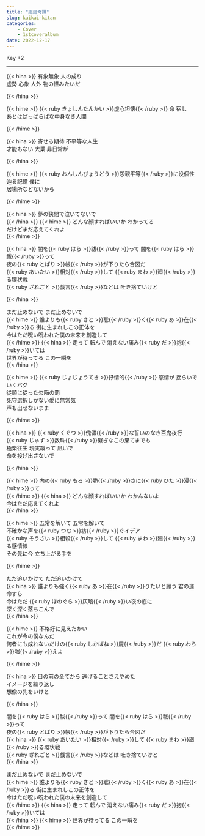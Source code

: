 ```yaml
---
title: "廻廻奇譚"
slug: kaikai-kitan
categories:
    - Cover
    - 1stcoveralbum
date: 2022-12-17
---
```


Key +2

---

{{< hina >}}
有象無象 人の成り  
虚勢 心象 人外 物の怪みたいだ  

{{< /hina >}}

{{< hime >}}
{{< ruby きょしんたんかい >}}虚心坦懐{{< /ruby >}} 命 宿し  
あとはぱっぱらぱな中身なき人間  

{{< /hime >}}

{{< hina >}}
寄せる期待 不平等な人生  
才能もない 大乗 非日常が 

{{< /hina >}} 

{{< hime >}}
{{< ruby おんしんびょうどう >}}怨親平等{{< /ruby >}}に没個性  
辿る記憶 僕に  
居場所などないから  

{{< /hime >}}

{{< hina >}}
夢の狭間で泣いてないで  
{{< /hina >}}
{{< hime >}}
どんな顔すればいいか わかってる  
だけどまだ応えてくれよ  
{{< /hime >}}

{{< hina >}}
闇を{{< ruby はら >}}祓{{< /ruby >}}って 闇を{{< ruby はら >}}祓{{< /ruby >}}って  
夜の{{< ruby とばり >}}帳{{< /ruby >}}が下りたら合図だ  
{{< ruby あいたい >}}相対{{< /ruby >}}して {{< ruby まわ >}}廻{{< /ruby >}}る環状戦  
{{< ruby ざれごと >}}戯言{{< /ruby >}}などは 吐き捨ていけと  

{{< /hina >}}

まだ止めないで まだ止めないで  
{{< hime >}}
誰よりも{{< ruby さと >}}聡{{< /ruby >}}く{{< ruby あ >}}在{{< /ruby >}}る 街に生まれしこの正体を  
今はただ呪い呪われた僕の未来を創造して  
{{< /hime >}}
{{< hina >}}
走って 転んで 消えない痛み{{< ruby だ >}}抱{{< /ruby >}}いては  
世界が待ってる この一瞬を  
{{< /hina >}}

{{< hime >}}
{{< ruby じょじょうてき >}}抒情的{{< /ruby >}} 感情が 揺らいでいくバグ  
従順に従った欠陥の罰  
死守選択しかない愛に無常気  
声も出せないまま  

{{< /hime >}}

{{< hina >}}
{{< ruby くぐつ >}}傀儡{{< /ruby >}}な誓いのなき百鬼夜行  
{{< ruby じゅず >}}数珠{{< /ruby >}}繋ぎなこの果てまでも  
極楽往生 現実蹴って 凪いで  
命を投げ出さないで  

{{< /hina >}}

{{< hime >}}
内の{{< ruby もろ >}}脆{{< /ruby >}}さに{{< ruby ひた >}}浸{{< /ruby >}}って  
{{< /hime >}}
{{< hina >}}
どんな顔すればいいか わかんないよ  
今はただ応えてくれよ  
{{< /hina >}}

{{< hime >}}
五常を解いて 五常を解いて  
不確かな声を{{< ruby つむ >}}紡{{< /ruby >}}ぐイデア  
{{< ruby そうさい >}}相殺{{< /ruby >}}して {{< ruby まわ >}}廻{{< /ruby >}}る感情線  
その先に今 立ち上がる手を  

{{< /hime >}}

ただ追いかけて ただ追いかけて  
{{< hina >}}
誰よりも強く{{< ruby あ >}}在{{< /ruby >}}りたいと願う 君の運命すら  
今はただ {{< ruby ほのぐら >}}仄暗{{< /ruby >}}い夜の底に  
深く深く落ちこんで  
{{< /hina >}}

{{< hime >}}
不格好に見えたかい  
これが今の僕なんだ  
何者にも成れないだけの{{< ruby しかばね >}}屍{{< /ruby >}}だ {{< ruby わら >}}嗤{{< /ruby >}}えよ  

{{< /hime >}}

{{< hina >}}
目の前の全てから 逃げることさえやめた  
イメージを繰り返し  
想像の先をいけと  

{{< /hina >}}

闇を{{< ruby はら >}}祓{{< /ruby >}}って 闇を{{< ruby はら >}}祓{{< /ruby >}}って  
夜の{{< ruby とばり >}}帳{{< /ruby >}}が下りたら合図だ  
{{< hina >}}
{{< ruby あいたい >}}相対{{< /ruby >}}して {{< ruby まわ >}}廻{{< /ruby >}}る環状戦  
{{< ruby ざれごと >}}戯言{{< /ruby >}}などは 吐き捨ていけと  
{{< /hina >}}

まだ止めないで まだ止めないで  
{{< hime >}}
誰よりも{{< ruby さと >}}聡{{< /ruby >}}く{{< ruby あ >}}在{{< /ruby >}}る 街に生まれしこの正体を  
今はただ呪い呪われた僕の未来を創造して  
{{< /hime >}}
{{< hina >}}
走って 転んで 消えない痛み{{< ruby だ >}}抱{{< /ruby >}}いては  
{{< /hina >}}
{{< hime >}}
世界が待ってる この一瞬を  
{{< /hime >}}